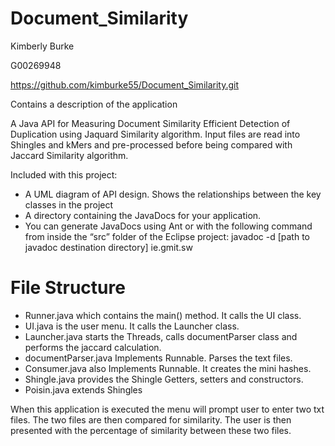 # Document_Similarity
Kimberly Burke

G00269948

https://github.com/kimburke55/Document_Similarity.git

Contains a description of the application

A Java API for Measuring Document Similarity Efficient Detection of Duplication using Jaquard Similarity algorithm. 
Input files are read into Shingles and kMers and pre-processed before being compared with Jaccard Similarity algorithm.

Included with this project:
- A UML diagram of API design. Shows the relationships between the key classes in the project
- A directory containing the JavaDocs for your application. 
- You can generate JavaDocs using Ant or with the following command from inside the “src” folder 
of the Eclipse project: javadoc -d [path  to javadoc destination directory] ie.gmit.sw

# File Structure
- Runner.java which contains the main() method. It calls the UI class.
- UI.java is the user menu. It calls the Launcher class.
- Launcher.java starts the Threads, calls documentParser class and performs the jaccard calculation.
- documentParser.java Implements Runnable. Parses the text files.
- Consumer.java also Implements Runnable. It creates the mini hashes.
- Shingle.java provides the Shingle Getters, setters and constructors.
- Poisin.java extends Shingles

When this application is executed the menu will prompt user to enter two
txt files. The two files are then compared for similarity. The user
is then presented with the percentage of similarity between these two files.

